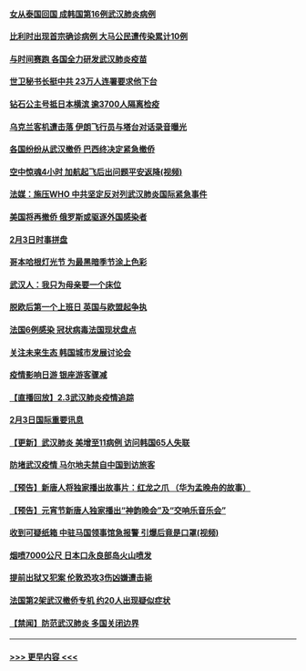 #### [女从泰国回国 成韩国第16例武汉肺炎病例](../pages/prog202/a102768669.md?t=02041844) 
#### [比利时出现首宗确诊病例 大马公民遭传染累计10例](../pages/prog202/a102768824.md?t=02041844) 
#### [与时间赛跑 各国全力研发武汉肺炎疫苗](../pages/prog202/a102768738.md?t=02041844) 
#### [世卫秘书长挺中共 23万人连署要求他下台](../pages/prog202/a102768717.md?t=02041844) 
#### [钻石公主号抵日本横滨 逾3700人隔离检疫](../pages/prog202/a102768714.md?t=02041844) 
#### [乌克兰客机遭击落 伊朗飞行员与塔台对话录音曝光](../pages/prog202/a102768645.md?t=02041844) 
#### [各国纷纷从武汉撤侨 巴西终决定紧急撤侨](../pages/prog202/a102768630.md?t=02041844) 
#### [空中惊魂4小时 加航起飞后出问题平安返降(视频)](../pages/prog202/a102768601.md?t=02041844) 
#### [法媒：施压WHO 中共坚定反对列武汉肺炎国际紧急事件](../pages/prog202/a102768584.md?t=02041844) 
#### [美国将再撤侨 俄罗斯或驱逐外国感染者](../pages/prog202/a102768247.md?t=02041844) 
#### [2月3日时事拼盘](../pages/prog202/a102768402.md?t=02041844) 
#### [哥本哈根灯光节 为最黑暗季节涂上色彩](../pages/prog202/a102768369.md?t=02041844) 
#### [武汉人：我只为母亲要一个床位](../pages/prog202/a102768250.md?t=02041844) 
#### [脱欧后第一个上班日 英国与欧盟起争执](../pages/prog202/a102768252.md?t=02041844) 
#### [法国6例感染 冠状病毒法国现状盘点](../pages/prog202/a102768157.md?t=02041844) 
#### [关注未来生态 韩国城市发展讨论会](../pages/prog202/a102768153.md?t=02041844) 
#### [疫情影响日游 银座游客骤减](../pages/prog202/a102768160.md?t=02041844) 
#### [【直播回放】2.3武汉肺炎疫情追踪](../pages/prog202/a102768128.md?t=02041844) 
#### [2月3日国际重要讯息](../pages/prog202/a102767896.md?t=02041844) 
#### [【更新】武汉肺炎 美增至11病例 访问韩国65人失联](../pages/prog202/a102758911.md?t=02041844) 
#### [防堵武汉疫情 马尔地夫禁自中国到访旅客](../pages/prog202/a102767847.md?t=02041844) 
#### [【预告】新唐人将独家播出故事片：红龙之爪 （华为孟晚舟的故事）](../pages/prog202/a102767728.md?t=02041844) 
#### [【预告】元宵节新唐人独家播出“神韵晚会”及“交响乐音乐会”](../pages/prog202/a102767674.md?t=02041844) 
#### [收到可疑纸箱 中驻马国领事馆急报警 引爆后竟是口罩(视频)](../pages/prog202/a102767695.md?t=02041844) 
#### [烟喷7000公尺 日本口永良部岛火山喷发](../pages/prog202/a102767687.md?t=02041844) 
#### [提前出狱又犯案 伦敦恐攻3伤凶嫌遭击毙](../pages/prog202/a102767635.md?t=02041844) 
#### [法国第2架武汉撤侨专机 约20人出现疑似症状](../pages/prog202/a102767617.md?t=02041844) 
#### [【禁闻】防范武汉肺炎  多国关闭边界](../pages/prog202/a102767542.md?t=02041844) 

----
#### [ >>> 更早内容 <<< ](../indexes/prog202-earlier.md)

